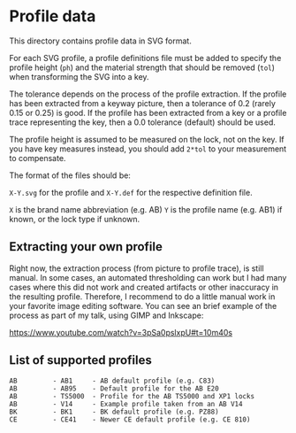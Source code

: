 # Profile data

This directory contains profile data in SVG format.

For each SVG profile, a profile definitions file must be added to specify the
profile height (`ph`) and the material strength that should be removed (`tol`) 
when transforming the SVG into a key.

The tolerance depends on the process of the profile extraction. If the profile
has been extracted from a keyway picture, then a tolerance of 0.2 (rarely 0.15 
or 0.25) is good. If the profile has been extracted from a key or a profile
trace representing the key, then a 0.0 tolerance (default) should be used.

The profile height is assumed to be measured on the lock, not on the key. If
you have key measures instead, you should add `2*tol` to your measurement to
compensate.

The format of the files should be:

`X-Y.svg` for the profile and `X-Y.def` for the respective definition file.

`X` is the brand name abbreviation (e.g. AB)
`Y` is the profile name (e.g. AB1) if known, or the lock type if unknown.

## Extracting your own profile

Right now, the extraction process (from picture to profile trace), is still
manual. In some cases, an automated thresholding can work but I had many cases
where this did not work and created artifacts or other inaccuracy in the
resulting profile. Therefore, I recommend to do a little manual work in your
favorite image editing software. You can see an brief example of the process 
as part of my talk, using GIMP and Inkscape:

https://www.youtube.com/watch?v=3pSa0pslxpU#t=10m40s

## List of supported profiles

```
AB         - AB1     - AB default profile (e.g. C83)
AB         - AB95    - Default profile for the AB E20
AB         - TS5000  - Profile for the AB TS5000 and XP1 locks
AB         - V14     - Example profile taken from an AB V14
BK         - BK1     - BK default profile (e.g. PZ88)
CE         - CE41    - Newer CE default profile (e.g. CE 810)
```
